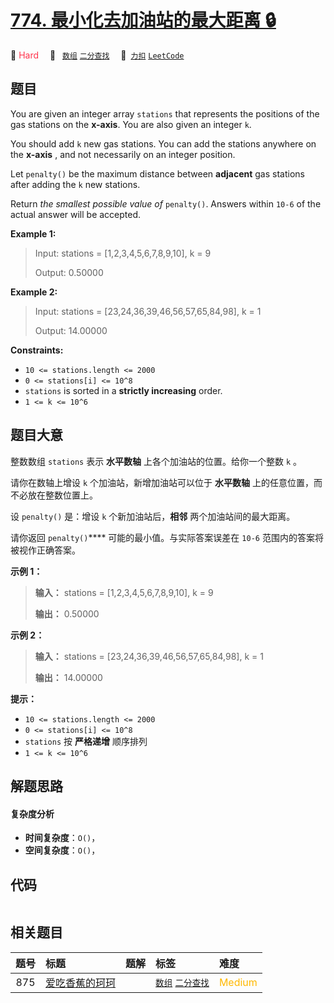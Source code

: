 # [774. 最小化去加油站的最大距离 🔒](https://2xiao.github.io/leetcode-js/problem/0774.html)

🔴 <font color=#ff334b>Hard</font>&emsp; 🔖&ensp; [`数组`](/tag/array.md) [`二分查找`](/tag/binary-search.md)&emsp; 🔗&ensp;[`力扣`](https://leetcode.cn/problems/minimize-max-distance-to-gas-station) [`LeetCode`](https://leetcode.com/problems/minimize-max-distance-to-gas-station)

## 题目

You are given an integer array `stations` that represents the positions of the
gas stations on the **x-axis**. You are also given an integer `k`.

You should add `k` new gas stations. You can add the stations anywhere on the
**x-axis** , and not necessarily on an integer position.

Let `penalty()` be the maximum distance between **adjacent** gas stations
after adding the `k` new stations.

Return _the smallest possible value of_ `penalty()`. Answers within `10-6` of
the actual answer will be accepted.



**Example 1:**

> Input: stations = [1,2,3,4,5,6,7,8,9,10], k = 9
> 
> Output: 0.50000

**Example 2:**

> Input: stations = [23,24,36,39,46,56,57,65,84,98], k = 1
> 
> Output: 14.00000

**Constraints:**

  * `10 <= stations.length <= 2000`
  * `0 <= stations[i] <= 10^8`
  * `stations` is sorted in a **strictly increasing** order.
  * `1 <= k <= 10^6`


## 题目大意

整数数组 `stations` 表示 **水平数轴** 上各个加油站的位置。给你一个整数 `k` 。

请你在数轴上增设 `k` 个加油站，新增加油站可以位于 **水平数轴** 上的任意位置，而不必放在整数位置上。

设 `penalty()` 是：增设 `k` 个新加油站后，**相邻** 两个加油站间的最大距离。

请你返回 `penalty()`**** 可能的最小值。与实际答案误差在 `10-6` 范围内的答案将被视作正确答案。

**示例 1：**

> 
> 
> 
> 
> 
> **输入：** stations = [1,2,3,4,5,6,7,8,9,10], k = 9
> 
> **输出：** 0.50000
> 
> 

**示例 2：**

> 
> 
> 
> 
> 
> **输入：** stations = [23,24,36,39,46,56,57,65,84,98], k = 1
> 
> **输出：** 14.00000
> 
> 

**提示：**

  * `10 <= stations.length <= 2000`
  * `0 <= stations[i] <= 10^8`
  * `stations` 按 **严格递增** 顺序排列
  * `1 <= k <= 10^6`


## 解题思路

#### 复杂度分析

- **时间复杂度**：`O()`，
- **空间复杂度**：`O()`，

## 代码

```javascript

```

## 相关题目

<!-- prettier-ignore -->
| 题号 | 标题 | 题解 | 标签 | 难度 |
| :------: | :------ | :------: | :------ | :------ |
| 875 | [爱吃香蕉的珂珂](https://leetcode.com/problems/koko-eating-bananas) |  |  [`数组`](/tag/array.md) [`二分查找`](/tag/binary-search.md) | <font color=#ffb800>Medium</font> |